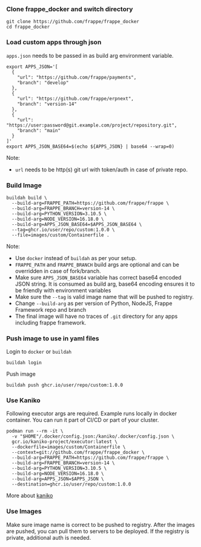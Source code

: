 ### Clone frappe_docker and switch directory

```shell
git clone https://github.com/frappe/frappe_docker
cd frappe_docker
```

### Load custom apps through json

`apps.json` needs to be passed in as build arg environment variable.

```shell
export APPS_JSON='[
  {
    "url": "https://github.com/frappe/payments",
    "branch": "develop"
  },
  {
    "url": "https://github.com/frappe/erpnext",
    "branch": "version-14"
  },
  {
    "url": "https://user:password@git.example.com/project/repository.git",
    "branch": "main"
  }
]'
export APPS_JSON_BASE64=$(echo ${APPS_JSON} | base64 --wrap=0)
```

Note:

- `url` needs to be http(s) git url with token/auth in case of private repo.

### Build Image

```shell
buildah build \
  --build-arg=FRAPPE_PATH=https://github.com/frappe/frappe \
  --build-arg=FRAPPE_BRANCH=version-14 \
  --build-arg=PYTHON_VERSION=3.10.5 \
  --build-arg=NODE_VERSION=16.18.0 \
  --build-arg=APPS_JSON_BASE64=$APPS_JSON_BASE64 \
  --tag=ghcr.io/user/repo/custom:1.0.0 \
  --file=images/custom/Containerfile .
```

Note:

- Use `docker` instead of `buildah` as per your setup.
- `FRAPPE_PATH` and `FRAPPE_BRANCH` build args are optional and can be overridden in case of fork/branch.
- Make sure `APPS_JSON_BASE64` variable has correct base64 encoded JSON string. It is consumed as build arg, base64 encoding ensures it to be friendly with environment variables
- Make sure the `--tag` is valid image name that will be pushed to registry.
- Change `--build-arg` as per version of Python, NodeJS, Frappe Framework repo and branch
- The final image will have no traces of `.git` directory for any apps including frappe framework.

### Push image to use in yaml files

Login to `docker` or `buildah`

```shell
buildah login
```

Push image

```shell
buildah push ghcr.io/user/repo/custom:1.0.0
```

### Use Kaniko

Following executor args are required. Example runs locally in docker container.
You can run it part of CI/CD or part of your cluster.

```shell
podman run --rm -it \
  -v "$HOME"/.docker/config.json:/kaniko/.docker/config.json \
  gcr.io/kaniko-project/executor:latest \
  --dockerfile=images/custom/Containerfile \
  --context=git://github.com/frappe/frappe_docker \
  --build-arg=FRAPPE_PATH=https://github.com/frappe/frappe \
  --build-arg=FRAPPE_BRANCH=version-14 \
  --build-arg=PYTHON_VERSION=3.10.5 \
  --build-arg=NODE_VERSION=16.18.0 \
  --build-arg=APPS_JSON=$APPS_JSON \
  --destination=ghcr.io/user/repo/custom:1.0.0
```

More about [kaniko](https://github.com/GoogleContainerTools/kaniko)

### Use Images

Make sure image name is correct to be pushed to registry. After the images are pushed, you can pull them to servers to be deployed. If the registry is private, additional auth is needed.
